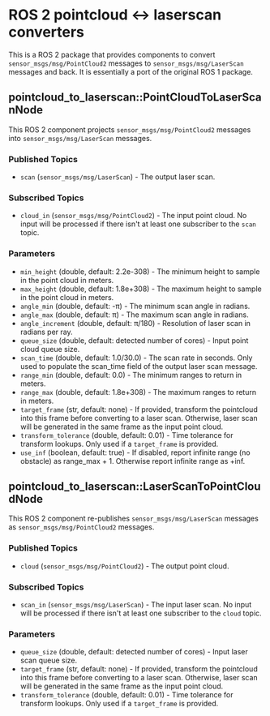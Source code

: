 # ROS 2 pointcloud <-> laserscan converters

This is a ROS 2 package that provides components to convert `sensor_msgs/msg/PointCloud2` messages to `sensor_msgs/msg/LaserScan` messages and back.
It is essentially a port of the original ROS 1 package.

## pointcloud\_to\_laserscan::PointCloudToLaserScanNode

This ROS 2 component projects `sensor_msgs/msg/PointCloud2` messages into `sensor_msgs/msg/LaserScan` messages.

### Published Topics

* `scan` (`sensor_msgs/msg/LaserScan`) - The output laser scan.

### Subscribed Topics

* `cloud_in` (`sensor_msgs/msg/PointCloud2`) - The input point cloud. No input will be processed if there isn't at least one subscriber to the `scan` topic.

### Parameters

* `min_height` (double, default: 2.2e-308) - The minimum height to sample in the point cloud in meters.
* `max_height` (double, default: 1.8e+308) - The maximum height to sample in the point cloud in meters.
* `angle_min` (double, default: -π) - The minimum scan angle in radians.
* `angle_max` (double, default: π) - The maximum scan angle in radians.
* `angle_increment` (double, default: π/180) - Resolution of laser scan in radians per ray.
* `queue_size` (double, default: detected number of cores) - Input point cloud queue size.
* `scan_time` (double, default: 1.0/30.0) - The scan rate in seconds. Only used to populate the scan_time field of the output laser scan message.
* `range_min` (double, default: 0.0) - The minimum ranges to return in meters.
* `range_max` (double, default: 1.8e+308) - The maximum ranges to return in meters.
* `target_frame` (str, default: none) - If provided, transform the pointcloud into this frame before converting to a laser scan. Otherwise, laser scan will be generated in the same frame as the input point cloud.
* `transform_tolerance` (double, default: 0.01) - Time tolerance for transform lookups. Only used if a `target_frame` is provided.
* `use_inf` (boolean, default: true) - If disabled, report infinite range (no obstacle) as range_max + 1. Otherwise report infinite range as +inf.

## pointcloud\_to\_laserscan::LaserScanToPointCloudNode

This ROS 2 component re-publishes `sensor_msgs/msg/LaserScan` messages as `sensor_msgs/msg/PointCloud2` messages.

### Published Topics

* `cloud` (`sensor_msgs/msg/PointCloud2`) - The output point cloud.

### Subscribed Topics

* `scan_in` (`sensor_msgs/msg/LaserScan`) - The input laser scan. No input will be processed if there isn't at least one subscriber to the `cloud` topic.

### Parameters

* `queue_size` (double, default: detected number of cores) - Input laser scan queue size.
* `target_frame` (str, default: none) - If provided, transform the pointcloud into this frame before converting to a laser scan. Otherwise, laser scan will be generated in the same frame as the input point cloud.
* `transform_tolerance` (double, default: 0.01) - Time tolerance for transform lookups. Only used if a `target_frame` is provided.

